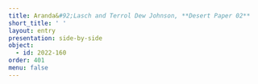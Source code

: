 ```yaml
---
title: Aranda&#92;Lasch and Terrol Dew Johnson, **Desert Paper 02**
short_title: ' '
layout: entry
presentation: side-by-side
object:
  - id: 2022-160
order: 401
menu: false
---
```

